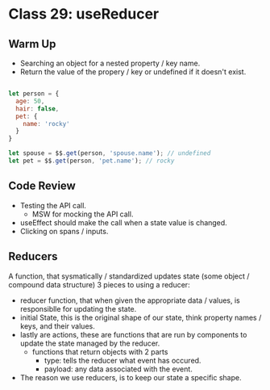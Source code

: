 # Class 29: useReducer

## Warm Up

* Searching an object for a nested property / key name.
* Return the value of the propery / key or undefined if it doesn't exist.

```javascript

let person = {
  age: 50,
  hair: false,
  pet: {
    name: 'rocky'
  }
}

let spouse = $$.get(person, 'spouse.name'); // undefined
let pet = $$.get(person, 'pet.name'); // rocky

```

## Code Review

* Testing the API call.
  * MSW for mocking the API call.
* useEffect should make the call when a state value is changed.
* Clicking on spans / inputs.

## Reducers

A function, that sysmatically / standardized updates state (some object / compound data structure)
3 pieces to using a reducer:

* reducer function, that when given the appropriate data / values, is responsiblle for updating the state.
* initial State, this is the original shape of our state, think property names / keys, and their values.
* lastly are actions, these are functions that are run by components to update the state managed by the reducer.
  * functions that return objects with 2 parts
    * type: tells the reducer what event has occured.
    * payload: any data associated with the event.
* The reason we use reducers, is to keep our state a specific shape.
